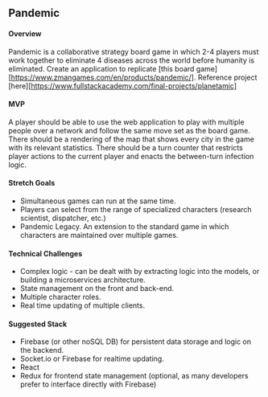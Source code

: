 ## Pandemic

#### Overview

Pandemic is a collaborative strategy board game in which 2-4 players must work together to eliminate 4 diseases across the world before humanity is eliminated. Create an application to replicate [this board game][https://www.zmangames.com/en/products/pandemic/]. Reference project [here][https://www.fullstackacademy.com/final-projects/planetamic]

#### MVP

A player should be able to use the web application to play with multiple people over a network and follow the same move set as the board game. There should be a rendering of the map that shows every city in the game with its relevant statistics. There should be a turn counter that restricts player actions to the current player and enacts the between-turn infection logic.

#### Stretch Goals

- Simultaneous games can run at the same time.
- Players can select from the range of specialized characters (research scientist, dispatcher, etc.)
- Pandemic Legacy. An extension to the standard game in which characters are maintained over multiple games.

#### Technical Challenges

- Complex logic - can be dealt with by extracting logic into the models, or building a microservices architecture.
- State management on the front and back-end.
- Multiple character roles.
- Real time updating of multiple clients.

#### Suggested Stack

- Firebase (or other noSQL DB) for persistent data storage and logic on the backend.
- Socket.io or Firebase for realtime updating.
- React
- Redux for frontend state management (optional, as many developers prefer to interface directly with Firebase)
